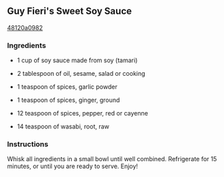 ## Guy Fieri's Sweet Soy Sauce

[48120a0982](http://www.food.com/recipe/guy-fieris-sweet-soy-sauce-472874)

### Ingredients

 - 1 cup of soy sauce made from soy (tamari)

 - 2 tablespoon of oil, sesame, salad or cooking

 - 1 teaspoon of spices, garlic powder

 - 1 teaspoon of spices, ginger, ground

 - 12 teaspoon of spices, pepper, red or cayenne

 - 14 teaspoon of wasabi, root, raw

### Instructions

Whisk all ingredients in a small bowl until well combined. Refrigerate for 15 minutes, or until you are ready to serve. Enjoy!